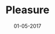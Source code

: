 ---
title: Pleasure

date: 01-05-2017

details:
  attribution: 'Feist'
  link: https://itun.es/au/MyB7ib?i=1223538781
---